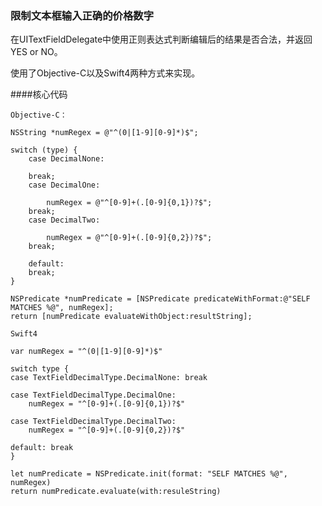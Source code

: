 ### 限制文本框输入正确的价格数字
在UITextFieldDelegate中使用正则表达式判断编辑后的结果是否合法，并返回YES or NO。

使用了Objective-C以及Swift4两种方式来实现。

####核心代码

`Objective-C：`

```
NSString *numRegex = @"^(0|[1-9][0-9]*)$";
    
switch (type) {
	case DecimalNone:
	            
	break;
	case DecimalOne:
            
		numRegex = @"^[0-9]+(.[0-9]{0,1})?$";
	break;
	case DecimalTwo:
            
		numRegex = @"^[0-9]+(.[0-9]{0,2})?$";
	break;
            
	default:
	break;
}
    
NSPredicate *numPredicate = [NSPredicate predicateWithFormat:@"SELF MATCHES %@", numRegex];
return [numPredicate evaluateWithObject:resultString];

```

`Swift4`

```
var numRegex = "^(0|[1-9][0-9]*)$"
        
switch type {
case TextFieldDecimalType.DecimalNone: break
            
case TextFieldDecimalType.DecimalOne:
	numRegex = "^[0-9]+(.[0-9]{0,1})?$"
            
case TextFieldDecimalType.DecimalTwo:
	numRegex = "^[0-9]+(.[0-9]{0,2})?$"
            
default: break
}
        
let numPredicate = NSPredicate.init(format: "SELF MATCHES %@", numRegex)
return numPredicate.evaluate(with:resuleString)
```